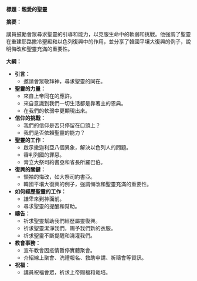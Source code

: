 **標題：親愛的聖靈**

**摘要：**

講員鼓勵會眾尋求聖靈的引導和能力，以克服生命中的軟弱和挑戰。他強調了聖靈在重建耶路撒冷聖殿和以色列復興中的作用，並分享了韓國平壤大復興的例子，說明悔改和聖靈充滿的重要性。

**大綱：**

* **引言：**
    * 邀請會眾敬拜神，尋求聖靈的同在。
* **聖靈的力量：**
    * 來自上帝同在的應許。
    * 來自意識到我們一切生活都是靠著主的恩典。
    * 在我們的軟弱中更顯現出來。
* **信仰的挑戰：**
    * 我們的信仰是否只停留在口頭上？
    * 我們是否依賴聖靈的能力？
* **聖靈的工作：**
    * 啟示撒迦利亞八個異象，解決以色列人的問題。
    * 審判列國的罪惡。
    * 膏立大祭司約書亞和省長所羅巴伯。
* **復興的關鍵：**
    * 領袖的悔改，如大祭司約書亞。
    * 韓國平壤大復興的例子，強調悔改和聖靈充滿的重要性。
* **如何經歷聖靈的工作：**
    * 謙卑來到神面前。
    * 尋求聖靈的提醒和幫助。
* **禱告：**
    * 祈求聖靈幫助我們經歷屬靈復興。
    * 祈求聖靈潔淨我們，賜予我們新的衣服。
    * 祈求聖靈不斷提醒和澆灌我們。
* **教會事務：**
    * 宣布教會因疫情暫停實體聚會。
    * 介紹線上聚會、洗禮報名、救助申請、祈禱會等資訊。
* **祝福：**
    * 講員祝福會眾，祈求上帝賜福和栽培。